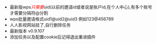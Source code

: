 - 最新版wps<font color="red">*只需要*</font>uid(以前的邀请id或者说是账户id,在个人中心),有多个账号才需要分隔符@分割
- wps批量邀请格式uid1@uid2@uid3 例如123@456789
- 人人影视网站挂了,自行删除任务
- 最新版本 v0.9.107
- 添加任务以及配置cookie后记得退出重进插件